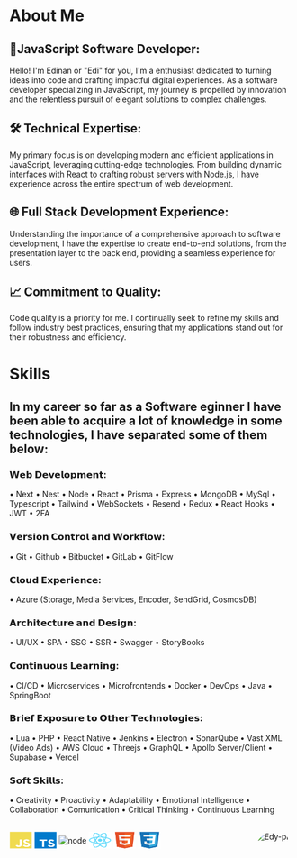 # About Me
## 🚀JavaScript Software Developer:
Hello! I'm Edinan or "Edi" for you, I'm a enthusiast dedicated to turning ideas into code and crafting impactful digital experiences. As a software developer specializing in JavaScript, my journey is propelled by innovation and the relentless pursuit of elegant solutions to complex challenges.

## 🛠️ Technical Expertise:
My primary focus is on developing modern and efficient applications in JavaScript, leveraging cutting-edge technologies. From building dynamic interfaces with React to crafting robust servers with Node.js, I have experience across the entire spectrum of web development.

## 🌐 Full Stack Development Experience:
Understanding the importance of a comprehensive approach to software development, I have the expertise to create end-to-end solutions, from the presentation layer to the back end, providing a seamless experience for users.

## 📈 Commitment to Quality:
Code quality is a priority for me. I continually seek to refine my skills and follow industry best practices, ensuring that my applications stand out for their robustness and efficiency.

# Skills
## In my career so far as a Software eginner I have been able to acquire a lot of knowledge in some technologies, I have separated some of them below:

### 𝗪𝗲𝗯 𝗗𝗲𝘃𝗲𝗹𝗼𝗽𝗺𝗲𝗻𝘁:
• Next
• Nest
• Node
• React
• Prisma
• Express
• MongoDB
• MySql
• Typescript
• Tailwind
• WebSockets
• Resend
• Redux
• React Hooks
• JWT
• 2FA

### 𝗩𝗲𝗿𝘀𝗶𝗼𝗻 𝗖𝗼𝗻𝘁𝗿𝗼𝗹 𝗮𝗻𝗱 𝗪𝗼𝗿𝗸𝗳𝗹𝗼𝘄:
• Git
• Github
• Bitbucket
• GitLab
• GitFlow

### 𝗖𝗹𝗼𝘂𝗱 𝗘𝘅𝗽𝗲𝗿𝗶𝗲𝗻𝗰𝗲:
• Azure (Storage, Media Services, Encoder, SendGrid, CosmosDB)

### 𝗔𝗿𝗰𝗵𝗶𝘁𝗲𝗰𝘁𝘂𝗿𝗲 𝗮𝗻𝗱 𝗗𝗲𝘀𝗶𝗴𝗻:
• UI/UX
• SPA
• SSG
• SSR
• Swagger
• StoryBooks

### 𝗖𝗼𝗻𝘁𝗶𝗻𝘂𝗼𝘂𝘀 𝗟𝗲𝗮𝗿𝗻𝗶𝗻𝗴:
• CI/CD
• Microservices
• Microfrontends
• Docker
• DevOps
• Java
• SpringBoot

### 𝗕𝗿𝗶𝗲𝗳 𝗘𝘅𝗽𝗼𝘀𝘂𝗿𝗲 𝘁𝗼 𝗢𝘁𝗵𝗲𝗿 𝗧𝗲𝗰𝗵𝗻𝗼𝗹𝗼𝗴𝗶𝗲𝘀:
• Lua
• PHP
• React Native
• Jenkins
• Electron
• SonarQube
• Vast XML (Video Ads)
• AWS Cloud
• Threejs
• GraphQL
• Apollo Server/Client
• Supabase
• Vercel


### 𝗦𝗼𝗳𝘁 𝗦𝗸𝗶𝗹𝗹𝘀:
• Creativity
• Proactivity
• Adaptability
• Emotional Intelligence
• Collaboration
• Comunication
• Critical Thinking
• Continuous Learning

<div style="display: inline_block"><br>
  <img align="center" alt="Js" height="30" width="40" src="https://raw.githubusercontent.com/devicons/devicon/master/icons/javascript/javascript-plain.svg">
  <img align="center" alt="Ts" height="30" width="40" src="https://raw.githubusercontent.com/devicons/devicon/master/icons/typescript/typescript-plain.svg">
  <img align="center" alt="node"  width="30" src="https://brandslogos.com/wp-content/uploads/images/nodejs-icon-logo.png">
  <img align="center" alt="React" height="30" width="40" src="https://raw.githubusercontent.com/devicons/devicon/master/icons/react/react-original.svg">
  <img align="center" alt="HTML" height="30" width="40" src="https://raw.githubusercontent.com/devicons/devicon/master/icons/html5/html5-original.svg">
  <img align="center" alt="CSS" height="30" width="40" src="https://raw.githubusercontent.com/devicons/devicon/master/icons/css3/css3-original.svg">
  <img align="right" alt="Edy-pic" height="150" style="border-radius:50px;" src="https://upload.wikimedia.org/wikipedia/commons/thumb/9/99/Unofficial_JavaScript_logo_2.svg/1024px-Unofficial_JavaScript_logo_2.svg.png">
</div>

##
